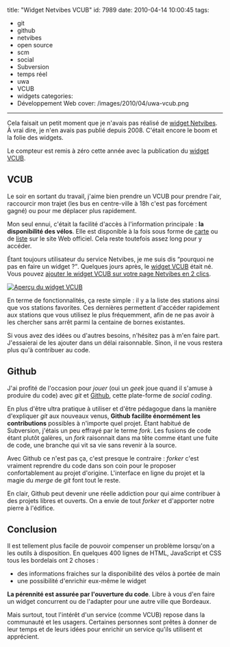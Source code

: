 title: "Widget Netvibes VCUB"
id: 7989
date: 2010-04-14 10:00:45
tags:
- git
- github
- netvibes
- open source
- scm
- social
- Subversion
- temps réel
- uwa
- VCUB
- widgets
categories:
- Développement Web
cover: /images/2010/04/uwa-vcub.png
---

Cela faisait un petit moment que je n'avais pas réalisé de [widget Netvibes](https://oncletom.io/code/netvibes/). À vrai dire, je n'en avais pas publié depuis 2008\. C'était encore le boom et la folie des widgets.

Le compteur est remis à zéro cette année avec la publication du [widget VCUB](https://oncletom.io/code/netvibes/vcub/).

<!--more-->

## VCUB

Le soir en sortant du travail, j'aime bien prendre un VCUB pour prendre l'air, raccourcir mon trajet (les bus en centre-ville à 18h c'est pas forcément gagné) ou pour me déplacer plus rapidement.

Mon seul ennui, c'était la facilité d'accès à l'information principale : **la disponibilité des vélos**. Elle est disponible à la fois sous forme de [carte](http://www.vcub.fr/stations/plan) ou de [liste](http://www.vcub.fr/stations/liste) sur le site Web officiel. Cela reste toutefois assez long pour y accéder.

Étant toujours utilisateur du service Netvibes, je me suis dis <q>pourquoi ne pas en faire un widget ?</q>.
Quelques jours après, le [widget VCUB](https://oncletom.io/code/netvibes/) était né. Vous pouvez [ajouter le widget VCUB sur votre page Netvibes en 2 clics](http://eco.netvibes.com/subscribe/378209).

[![Aperçu du widget VCUB](/images/2010/04/uwa-vcub-200x300.png "Aperçu du widget VCUB")](/images/2010/04/uwa-vcub.png)

En terme de fonctionnalités, ça reste simple : il y a la liste des stations ainsi que vos stations favorites. Ces dernières permettent d'accéder rapidement aux stations que vous utilisez le plus fréquemment, afin de ne pas avoir à les chercher sans arrêt parmi la centaine de bornes existantes.

Si vous avez des idées ou d'autres besoins, n'hésitez pas à m'en faire part. J'essaierai de les ajouter dans un délai raisonnable.
Sinon, il ne vous restera plus qu'à contribuer au code.

## Github

J'ai profité de l'occasion pour _jouer_ (oui un _geek_ joue quand il s'amuse à produire du code) avec _git_ et [Github](http://github.com), cette plate-forme de _social coding_.

En plus d'être ultra pratique à utiliser et d'être pédagogue dans la manière d'expliquer _git_ aux nouveaux venus, **Github facilite énormément les contributions** possibles à n'importe quel projet. Étant habitué de Subversion, j'étais un peu effrayé par le terme _fork_. Les fusions de code étant plutôt galères, un _fork_ raisonnait dans ma tête comme étant une fuite de code, une branche qui vit sa vie sans revenir à la source.

Avec Github ce n'est pas ça, c'est presque le contraire : _forker_ c'est vraiment reprendre du code dans son coin pour le proposer confortablement au projet d'origine. L'interface en ligne du projet et la magie du _merge_ de _git_ font tout le reste.

En clair, Github peut devenir une réelle addiction pour qui aime contribuer à des projets libres et ouverts. On a envie de tout _forker_ et d'apporter notre pierre à l'édifice.

## Conclusion

Il est tellement plus facile de pouvoir compenser un problème lorsqu'on a les outils à disposition. En quelques 400 lignes de HTML, JavaScript et CSS tous les bordelais ont 2 choses :

*   des informations fraiches sur la disponibilité des vélos à portée de main
*   une possibilité d'enrichir eux-même le widget

**La pérennité est assurée par l'ouverture du code**. Libre à vous d'en faire un widget concurrent ou de l'adapter pour une autre ville que Bordeaux.

Mais surtout, tout l'intérêt d'un service (comme VCUB) repose dans la communauté et les usagers. Certaines personnes sont prêtes à donner de leur temps et de leurs idées pour enrichir un service qu'ils utilisent et apprécient.